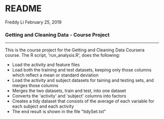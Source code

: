 README
================
Freddy Li
February 25, 2019

### Getting and Cleaning Data - Course Project

------------------------------------------------------------------------

This is the course project for the Getting and Cleaning Data Coursera course. The R script, 'run\_analysis.R', does the following:

-   Load the activity and feature files
-   Load both the training and test datasets, keeping only those columns which reflect a mean or standard deviation
-   Load the activity and subject datasets for taining and testing sets, and merges those columns
-   Merges the two datasets, train and test, into one dataset
-   Converts the 'activity' and 'subject' columns into factors
-   Creates a tidy dataset that consists of the average of each variable for each subject and each activity
-   The end result is shown in the file "tidySet.txt"
